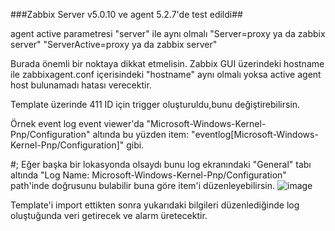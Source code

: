 ###Zabbix Server v5.0.10 ve agent 5.2.7'de test edildi##

agent active parametresi "server" ile aynı olmalı
"Server=proxy ya da zabbix server"
"ServerActive=proxy ya da zabbix server"

Burada önemli bir noktaya dikkat etmelisin. Zabbix GUI üzerindeki hostname ile zabbixagent.conf içerisindeki "hostname" aynı olmalı yoksa active agent host bulunamadı hatası verecektir.


Template üzerinde 411 ID için trigger oluşturuldu,bunu değiştirebilirsin.

Örnek event log event viewer'da "Microsoft-Windows-Kernel-Pnp/Configuration" altında bu yüzden item: "eventlog[Microsoft-Windows-Kernel-Pnp/Configuration]" gibi.

#;
Eğer başka bir lokasyonda olsaydı bunu log ekranındaki "General" tabı altında "Log Name: Microsoft-Windows-Kernel-Pnp/Configuration" path'inde doğrusunu bulabilir buna göre item'i düzenleyebilirsin.
![image](https://user-images.githubusercontent.com/85514498/193821492-4d224d2f-77ca-4bce-9fc4-cd082a3a7340.png)


Template'i import ettikten sonra yukarıdaki bilgileri düzenlediğinde log oluştuğunda veri getirecek ve alarm üretecektir.
